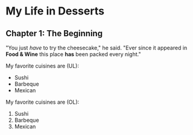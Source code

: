 # My Life in Desserts

## Chapter 1: The Beginning

"You just *have* to try the cheesecake," he said. "Ever since it appeared in
**Food & Wine** this place **has** been packed every night."

My favorite cuisines are (UL):

* Sushi
* Barbeque
* Mexican

My favorite cuisines are (OL):

1. Sushi
2. Barbeque
3. Mexican
